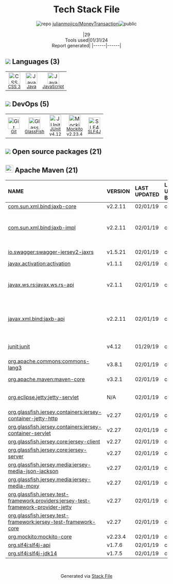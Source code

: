 <!--
&lt;--- Readme.md Snippet without images Start ---&gt;
## Tech Stack
julianmojico/MoneyTransaction is built on the following main stack:

- [Java](https://www.java.com) – Languages
- [JavaScript](https://developer.mozilla.org/en-US/docs/Web/JavaScript) – Languages
- [JUnit](http://junit.org/) – Testing Frameworks
- [Mockito](https://site.mockito.org/) – Testing Frameworks
- [SLF4J](http://slf4j.org/) – Log Management
- [GlassFish](https://glassfish.java.net) – Web Servers

Full tech stack [here](/techstack.md)

&lt;--- Readme.md Snippet without images End ---&gt;

&lt;--- Readme.md Snippet with images Start ---&gt;
## Tech Stack
julianmojico/MoneyTransaction is built on the following main stack:

- <img width='25' height='25' src='https://img.stackshare.io/service/995/K85ZWV2F.png' alt='Java'/> [Java](https://www.java.com) – Languages
- <img width='25' height='25' src='https://img.stackshare.io/service/1209/javascript.jpeg' alt='JavaScript'/> [JavaScript](https://developer.mozilla.org/en-US/docs/Web/JavaScript) – Languages
- <img width='25' height='25' src='https://img.stackshare.io/service/2020/874086.png' alt='JUnit'/> [JUnit](http://junit.org/) – Testing Frameworks
- <img width='25' height='25' src='https://img.stackshare.io/service/2021/4y634TJm_400x400.jpg' alt='Mockito'/> [Mockito](https://site.mockito.org/) – Testing Frameworks
- <img width='25' height='25' src='https://img.stackshare.io/service/2805/05518ecaa42841e834421e9d6987b04f_400x400.png' alt='SLF4J'/> [SLF4J](http://slf4j.org/) – Log Management
- <img width='25' height='25' src='https://img.stackshare.io/service/3628/515GX-Cc_400x400.jpg' alt='GlassFish'/> [GlassFish](https://glassfish.java.net) – Web Servers

Full tech stack [here](/techstack.md)

&lt;--- Readme.md Snippet with images End ---&gt;
-->
<div align="center">

# Tech Stack File
![](https://img.stackshare.io/repo.svg "repo") [julianmojico/MoneyTransaction](https://github.com/julianmojico/MoneyTransaction)![](https://img.stackshare.io/public_badge.svg "public")
<br/><br/>
|29<br/>Tools used|01/31/24 <br/>Report generated|
|------|------|
</div>

## <img src='https://img.stackshare.io/languages.svg'/> Languages (3)
<table><tr>
  <td align='center'>
  <img width='36' height='36' src='https://img.stackshare.io/service/6727/css.png' alt='CSS 3'>
  <br>
  <sub><a href="https://developer.mozilla.org/en-US/docs/Web/CSS/CSS3">CSS 3</a></sub>
  <br>
  <sub></sub>
</td>

<td align='center'>
  <img width='36' height='36' src='https://img.stackshare.io/service/995/K85ZWV2F.png' alt='Java'>
  <br>
  <sub><a href="https://www.java.com">Java</a></sub>
  <br>
  <sub></sub>
</td>

<td align='center'>
  <img width='36' height='36' src='https://img.stackshare.io/service/1209/javascript.jpeg' alt='JavaScript'>
  <br>
  <sub><a href="https://developer.mozilla.org/en-US/docs/Web/JavaScript">JavaScript</a></sub>
  <br>
  <sub></sub>
</td>

</tr>
</table>

## <img src='https://img.stackshare.io/devops.svg'/> DevOps (5)
<table><tr>
  <td align='center'>
  <img width='36' height='36' src='https://img.stackshare.io/service/1046/git.png' alt='Git'>
  <br>
  <sub><a href="http://git-scm.com/">Git</a></sub>
  <br>
  <sub></sub>
</td>

<td align='center'>
  <img width='36' height='36' src='https://img.stackshare.io/service/3628/515GX-Cc_400x400.jpg' alt='GlassFish'>
  <br>
  <sub><a href="https://glassfish.java.net">GlassFish</a></sub>
  <br>
  <sub></sub>
</td>

<td align='center'>
  <img width='36' height='36' src='https://img.stackshare.io/service/2020/874086.png' alt='JUnit'>
  <br>
  <sub><a href="http://junit.org/">JUnit</a></sub>
  <br>
  <sub>v4.12</sub>
</td>

<td align='center'>
  <img width='36' height='36' src='https://img.stackshare.io/service/2021/4y634TJm_400x400.jpg' alt='Mockito'>
  <br>
  <sub><a href="https://site.mockito.org/">Mockito</a></sub>
  <br>
  <sub>v2.23.4</sub>
</td>

<td align='center'>
  <img width='36' height='36' src='https://img.stackshare.io/service/2805/05518ecaa42841e834421e9d6987b04f_400x400.png' alt='SLF4J'>
  <br>
  <sub><a href="http://slf4j.org/">SLF4J</a></sub>
  <br>
  <sub></sub>
</td>

</tr>
</table>


## <img src='https://img.stackshare.io/group.svg' /> Open source packages (21)</h2>

## <img width='24' height='24' src='https://img.stackshare.io/package_manager/977/default_9833f2ef0bbc2a946b4cc5e9307264033361076b.png'/> Apache Maven (21)

|NAME|VERSION|LAST UPDATED|LAST UPDATED BY|LICENSE|VULNERABILITIES|
|:------|:------|:------|:------|:------|:------|
|[com.sun.xml.bind:jaxb-core]()|v2.2.11|02/01/19|cepix |Other|N/A|
|[com.sun.xml.bind:jaxb-impl](http://jaxb.java.net/)|v2.2.11|02/01/19|cepix |CDDL-1.1,CNRI-Python-GPL-Compatible|N/A|
|[io.swagger:swagger-jersey2-jaxrs](http://swagger.io)|v1.5.21|02/01/19|cepix |Apache-2.0|N/A|
|[javax.activation:activation](http://java.sun.com/javase/technologies/desktop/javabeans/jaf/index.jsp)|v1.1.1|02/01/19|cepix |CDDL-1.0|N/A|
|[javax.ws.rs:javax.ws.rs-api](http://jax-rs-spec.java.net)|v2.1.1|02/01/19|cepix |CDDL-1.1,CNRI-Python-GPL-Compatible|N/A|
|[javax.xml.bind:jaxb-api](https://github.com/javaee/jaxb-spec)|v2.2.11|02/01/19|cepix |CDDL-1.1,CNRI-Python-GPL-Compatible|N/A|
|[junit:junit](http://junit.org)|v4.12|01/29/19|cepix |EPL-1.0|[CVE-2020-15250](https://github.com/advisories/GHSA-269g-pwp5-87pp) (Moderate)|
|[org.apache.commons:commons-lang3](http://commons.apache.org/proper/commons-lang/)|v3.8.1|02/01/19|cepix |Apache-2.0|N/A|
|[org.apache.maven:maven-core](https://maven.apache.org/ref/3.6.1/)|v3.2.1|02/01/19|cepix |Apache-2.0|[CVE-2021-26291](https://github.com/advisories/GHSA-2f88-5hg8-9x2x) (Critical)|
|[org.eclipse.jetty:jetty-servlet](http://www.eclipse.org/jetty)|N/A|02/01/19|cepix |Apache-2.0,EPL-1.0|N/A|
|[org.glassfish.jersey.containers:jersey-container-jetty-http]()|v2.27|02/01/19|cepix |NetCDF|N/A|
|[org.glassfish.jersey.containers:jersey-container-servlet]()|v2.27|02/01/19|cepix |NetCDF|N/A|
|[org.glassfish.jersey.core:jersey-client]()|v2.27|02/01/19|cepix |NetCDF|N/A|
|[org.glassfish.jersey.core:jersey-server]()|v2.27|02/01/19|cepix |NetCDF|N/A|
|[org.glassfish.jersey.media:jersey-media-json-jackson]()|v2.27|02/01/19|cepix |NetCDF|N/A|
|[org.glassfish.jersey.media:jersey-media-moxy]()|v2.27|02/01/19|cepix |NetCDF|N/A|
|[org.glassfish.jersey.test-framework.providers:jersey-test-framework-provider-jetty]()|v2.27|02/01/19|cepix |NetCDF|N/A|
|[org.glassfish.jersey.test-framework:jersey-test-framework-core]()|v2.27|02/01/19|cepix |NetCDF|N/A|
|[org.mockito:mockito-core](https://github.com/mockito/mockito)|v2.23.4|02/01/19|cepix |MIT|N/A|
|[org.slf4j:slf4j-api](http://www.slf4j.org)|v1.7.6|02/01/19|cepix |MIT|N/A|
|[org.slf4j:slf4j-jdk14](http://www.slf4j.org)|v1.7.5|02/01/19|cepix |MIT|N/A|

<br/>
<div align='center'>

Generated via [Stack File](https://github.com/marketplace/stack-file)
